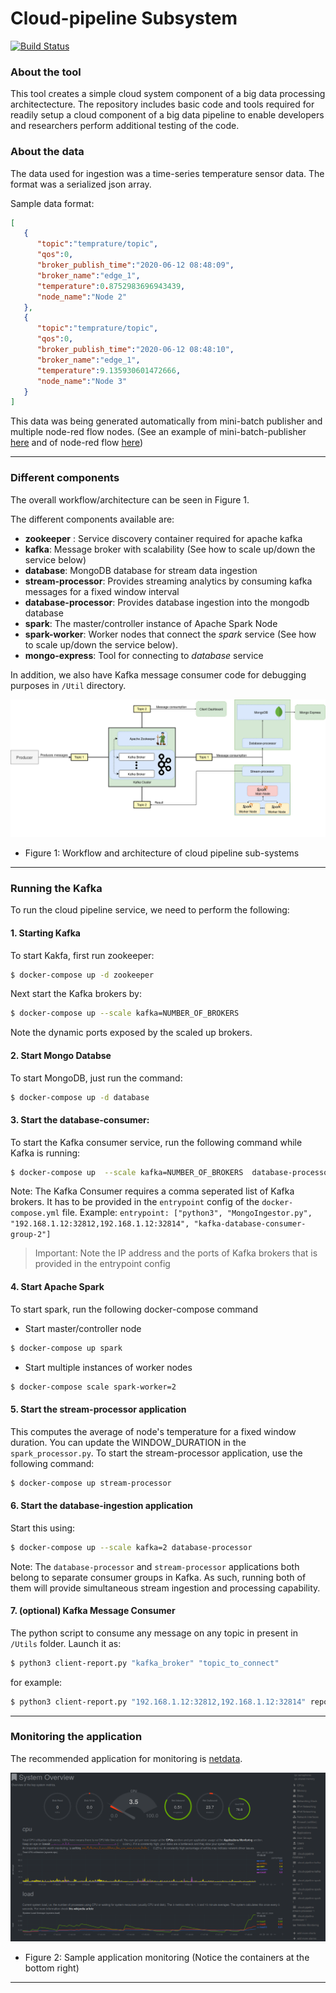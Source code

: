 # Cloud-pipeline Subsystem

[![Build Status](https://travis-ci.com/rohitshubham/Cloud-pipeline.svg?branch=master)](https://travis-ci.com/rohitshubham/Cloud-pipeline) 

### About the tool
This tool creates  a simple cloud system component of a big data processing architectecture. The repository includes basic code and tools required for readily setup a cloud component of a big data pipeline to enable developers and researchers perform additional testing of the code. 

### About the data
The data used for ingestion was a time-series temperature sensor data. The format was a serialized json array. 

Sample data format:
```json
[
   {
      "topic":"temprature/topic",
      "qos":0,
      "broker_publish_time":"2020-06-12 08:48:09",
      "broker_name":"edge_1",
      "temperature":0.8752983696943439,
      "node_name":"Node 2"
   },
   {
      "topic":"temprature/topic",
      "qos":0,
      "broker_publish_time":"2020-06-12 08:48:10",
      "broker_name":"edge_1",
      "temperature":9.135930601472666,
      "node_name":"Node 3"
   }
]
```

This data was being generated automatically from mini-batch publisher and multiple node-red flow nodes. (See an example of mini-batch-publisher [here](https://github.com/rohitshubham/edge_simulator) and of node-red flow [here](https://github.com/rohitshubham/node-red-automatic-deployer))

---
### Different components
The overall workflow/architecture can be seen in Figure 1.

The different components available are:

* __zookeeper__ : Service discovery container required for apache kafka
* __kafka__: Message broker with scalability (See how to scale up/down the service below)
* __database__: MongoDB database for stream data ingestion
* __stream-processor__: Provides streaming analytics by consuming kafka messages for a fixed window interval
* __database-processor__: Provides database ingestion into the mongodb database
* __spark__: The master/controller instance of Apache Spark Node
* __spark-worker__: Worker nodes that connect the _spark_ service (See how to scale up/down the service below).
* __mongo-express__: Tool for connecting to _database_ service 

In addition, we also have Kafka message consumer code for debugging purposes in `/Util` directory.


![architecture](images/Cloud_sim_architecture.png)
* Figure 1: Workflow and architecture of cloud pipeline sub-systems

---
### Running the Kafka
To run the cloud pipeline service, we need to perform the following:

#### 1. Starting Kafka

To start Kakfa, first run zookeeper:

```bash
$ docker-compose up -d zookeeper
```

Next start the Kafka brokers by:
```bash
$ docker-compose up --scale kafka=NUMBER_OF_BROKERS
```
Note the dynamic ports exposed by the scaled up brokers.
#### 2. Start Mongo Databse
To start MongoDB, just run the command:

```bash
$ docker-compose up -d database
```

#### 3. Start the database-consumer:
To start the Kafka consumer service, run the following command while Kafka is running:

```bash
$ docker-compose up  --scale kafka=NUMBER_OF_BROKERS  database-processor
```

Note: The Kafka Consumer requires a comma seperated list of Kafka brokers. It has to be provided in the `entrypoint` config of the `docker-compose.yml` file.
Example: `entrypoint: ["python3", "MongoIngestor.py", "192.168.1.12:32812,192.168.1.12:32814", "kafka-database-consumer-group-2"]`

> Important: Note the IP address and the ports of Kafka brokers that is provided in the entrypoint config

#### 4. Start Apache Spark
To start spark, run the following docker-compose command

* Start master/controller node
```bash
$ docker-compose up spark
```
* Start multiple instances of worker nodes
```bash
$ docker-compose scale spark-worker=2
```
#### 5. Start the stream-processor application

This computes the average of node's temperature for a fixed window duration. You can update the WINDOW_DURATION in the `spark_processor.py`. To start the stream-processor application, use the following command:

```bash
$ docker-compose up stream-processor
```
#### 6. Start the database-ingestion application
Start this using:

```bash
$ docker-compose up --scale kafka=2 database-processor
```

Note: The `database-processor` and `stream-processor` applications both belong to separate consumer groups in Kafka. As such, running both of them will provide simultaneous stream ingestion and processing capability.

#### 7. (optional) Kafka Message Consumer

The python script to consume any message on any topic in present in `/Utils` folder. Launch it as:

```bash
$ python3 client-report.py "kafka_broker" "topic_to_connect"
```
for example:

```bash
$ python3 client-report.py "192.168.1.12:32812,192.168.1.12:32814" report
```

---

### Monitoring the application
The recommended application for monitoring is [netdata](https://github.com/netdata/netdata).

![architecture](images/monitoring.png)
* Figure 2: Sample application monitoring (Notice the containers at the bottom right)
---
